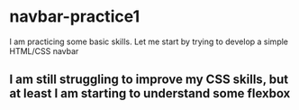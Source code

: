 # navbar-practice1
I am practicing some basic skills. Let me start by trying to develop a simple HTML/CSS navbar

## I am still struggling to improve my CSS skills, but at least I am starting to understand some flexbox

